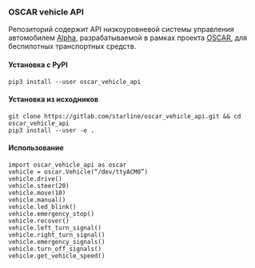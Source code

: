 ### OSCAR vehicle API

Репозиторий содержит API низкоуровневой системы управления автомобилем [Alpha](alpha.starline.ru), разрабатываемой в рамках проекта [OSCAR](https://gitlab.com/starline/oscar), для беспилотных транспортных средств.


#### Установка с PyPI

```
pip3 install --user oscar_vehicle_api
```


#### Установка из исходников

```
git clone https://gitlab.com/starline/oscar_vehicle_api.git && cd oscar_vehicle_api
pip3 install --user -e .
```


#### Использование

```
import oscar_vehicle_api as oscar
vehicle = oscar.Vehicle(“/dev/ttyACM0”)
vehicle.drive()
vehicle.steer(20)
vehicle.move(10)
vehicle.manual()
vehicle.led_blink()
vehicle.emergency_stop()
vehicle.recover()
vehicle.left_turn_signal()
vehicle.right_turn_signal()
vehicle.emergency_signals()
vehicle.turn_off_signals()
vehicle.get_vehicle_speed()
```
